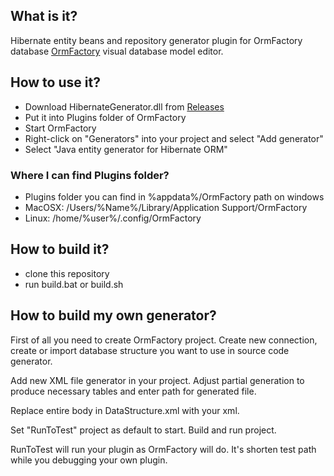 ## What is it?

Hibernate entity beans and repository generator plugin for OrmFactory database [OrmFactory](https://ormfactory.com) visual database model editor.

## How to use it?

- Download HibernateGenerator.dll from [Releases](https://github.com/OrmFactory/Hibernate-0F/releases)
- Put it into Plugins folder of OrmFactory
- Start OrmFactory
- Right-click on "Generators" into your project and select "Add generator"
- Select "Java entity generator for Hibernate ORM"

### Where I can find Plugins folder?

- Plugins folder you can find in %appdata%/OrmFactory path on windows
- MacOSX: /Users/%Name%/Library/Application Support/OrmFactory
- Linux: /home/%user%/.config/OrmFactory

## How to build it?

- clone this repository
- run build.bat or build.sh

## How to build my own generator?

First of all you need to create OrmFactory project. Create new connection, create or import database structure you want to use in source code generator.

Add new XML file generator in your project. Adjust partial generation to produce necessary tables and enter path for generated file.

Replace entire body in DataStructure.xml with your xml.

Set "RunToTest" project as default to start. Build and run project.

RunToTest will run your plugin as OrmFactory will do. It's shorten test path while you debugging your own plugin.

